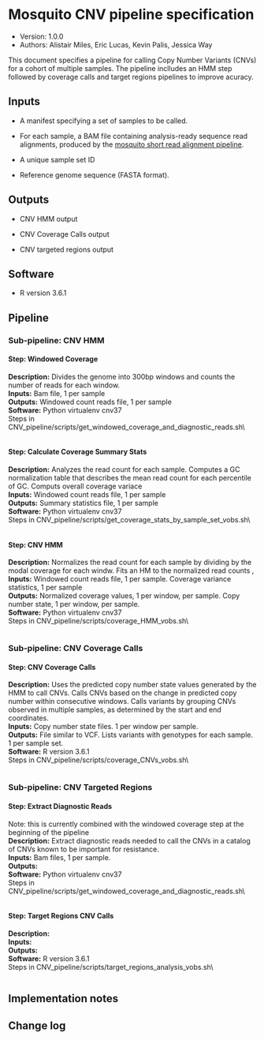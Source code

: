 # Mosquito CNV pipeline specification

* Version: 1.0.0
* Authors: Alistair Miles, Eric Lucas, Kevin Palis, Jessica Way

This document specifies a pipeline for calling Copy Number Variants (CNVs) for a
cohort of multiple samples. The pipeline inclludes an HMM step followed by coverage calls and target regions pipelines to improve acuracy. 


## Inputs

* A manifest specifying a set of samples to be called.

* For each sample, a BAM file containing analysis-ready sequence read
  alignments, produced by the [mosquito short read alignment
  pipeline](short-read-alignment-vector.md).

* A  unique sample set ID

* Reference genome sequence (FASTA format).


## Outputs

* CNV HMM output

* CNV Coverage Calls output

* CNV targeted regions output


## Software

* R version 3.6.1


## Pipeline

### Sub-pipeline: CNV HMM 

#### Step: Windowed Coverage
**Description:** Divides the genome into 300bp windows and counts the number of reads for each window.\
**Inputs:** Bam file, 1 per sample\
**Outputs:** Windowed count reads file, 1 per sample \
**Software:** Python virtualenv cnv37\
Steps in CNV_pipeline/scripts/get_windowed_coverage_and_diagnostic_reads.sh\
```bash

```

#### Step: Calculate Coverage Summary Stats
**Description:** Analyzes the read count for each sample. Computes a GC normalization table that describes the mean read count for each percentile of GC. Computs overall coverage variace \
**Inputs:** Windowed count reads file, 1 per sample\
**Outputs:** Summary statistics file, 1 per sample\
**Software:** Python virtualenv cnv37\
Steps in CNV_pipeline/scripts/get_coverage_stats_by_sample_set_vobs.sh\
```bash

```

#### Step: CNV HMM
**Description:** Normalizes the read count for each sample by dividing by the modal coverage for each windw. Fits an HM to the normalized read counts , \
**Inputs:** Windowed count reads file, 1 per sample. Coverage variance statistics, 1 per sample\
**Outputs:** Normalized coverage values, 1 per window, per sample. Copy number state, 1 per window, per sample. \
**Software:** Python virtualenv cnv37\
Steps in CNV_pipeline/scripts/coverage_HMM_vobs.sh\
```bash

```


### Sub-pipeline: CNV Coverage Calls

#### Step: CNV Coverage Calls
**Description:** Uses the predicted copy number state values generated by the HMM to call CNVs. Calls CNVs based on the change in predicted copy number within consecutive windows. Calls variants by grouping CNVs observed in multiple samples, as determined by the start and end coordinates. \
**Inputs:** Copy number state files. 1 per window per sample.\
**Outputs:** File similar to VCF. Lists variants with genotypes for each sample. 1 per sample set.\
**Software:** R version 3.6.1\
Steps in CNV_pipeline/scripts/coverage_CNVs_vobs.sh\
```bash

```


### Sub-pipeline: CNV Targeted Regions 

#### Step: Extract Diagnostic Reads
Note: this is currently combined with the windowed coverage step at the beginning of the pipeline\
**Description:** Extract diagnostic reads needed to call the CNVs in a catalog of CNVs known to be important for resistance. \
**Inputs:** Bam files, 1 per sample. \
**Outputs:** \
**Software:** Python virtualenv cnv37\
Steps in CNV_pipeline/scripts/get_windowed_coverage_and_diagnostic_reads.sh\
```bash

```

#### Step: Target Regions CNV Calls
**Description:** \
**Inputs:** \
**Outputs:** \
**Software:** R version 3.6.1\
Steps in CNV_pipeline/scripts/target_regions_analysis_vobs.sh\
```bash

```

## Implementation notes



## Change log

